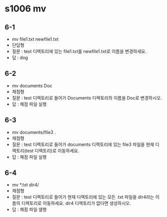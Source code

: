 # s1006 mv
## 6-1
- mv file1.txt newfile1.txt
- 단답형
- 질문 : test 디렉토리에 있는 file1.txt를 newfile1.txt로 이름을 변경하세요.
- 답 : dog
## 6-2
- mv documents Doc
- 채점형
- 질문 : test 디렉토리로 들어가 Documents 디렉토리의 이름을 Doc로 변경하시오.
- 답 : 채점 파일 실행
## 6-3
- mv documents/file3 .
- 채점형
- 질문 : test 디렉토리로 들어가 documents 디렉토리에 있는 file3 파일을 현재 디렉토리(test 디렉토리)로 이동하세요.
- 답 : 채점 파일 실행
## 6-4
- mv *.txt dir4/
- 채점형
- 질문 : test 디렉토리로 들어가 현재 디렉토리에 있는 모든 .txt 파일을 dir4라는 이름의 디렉토리로 이동하세요. dir4 디렉토리가 없다면 생성하시오.
- 답 : 채점 파일 샐행


